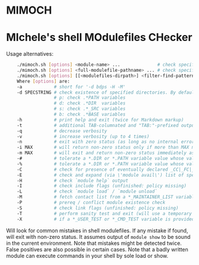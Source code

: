 MIMOCH
======
# MIchele's shell MOdulefiles CHecker

Usage alternatives:

```bash
	./mimoch.sh [options] <module-name> ...              # check specific modules (preferred style: uses existing MODULEPATH)
	./mimoch.sh [options] <full-modulefile-pathname> ... # check specified modulefiles (fragile: assumes its dirname to be MODULEPATH)
	./mimoch.sh [options] [[<modulefiles-dirpath>] <filter-find-pattern>] # search and check modulefiles
	Where [options] are:
	-a            # short for '-d bdps -H -M'
	-d SPECSTRING # check existence of specified directories. By default: bdps, where
	              # p: check .*PATH variables
	              # d: check .*DIR  variables
	              # s: check .*_SRC variables
	              # b: check .*BASE variables
	-h            # print help and exit (twice for Markdown markup)
	-t            # additional TAB-columnated and "TAB:"-prefixed output (easily grep'able, three columns). implies -M
	-q            # decrease verbosity
	-v            # increase verbosity (up to 4 times)
	-n            # exit with zero status (as long as no internal errors encountered)
	-i MAX        # will return non-zero status only if more than MAX mistakes found
	-m MAX        # will exit and return non-zero status immediately as soon MAX mistakes are reached
	-#            # tolerate a *.DIR or *.PATH variable value whose value begins with "#"
	-%            # tolerate a *.DIR or *.PATH variable value whose value contains "%" (if -% specified twice, truncate and only then check)
	-C            # check for presence of eventually declared _CC|_FC|_CXX variables
	-E            # check and expand (via \'module avail\') list of specified modules
	-H            # check `module help` output
	-I            # check include flags (unfinished: policy missing)
	-L            # check `module load` / `module unload`
	-M            # fetch contact list from a *_MAINTAINER_LIST variable; if specified twice (-MM), absence of such a variable will count as mistake.
	-P            # prereq / conflict module existence check
	-S            # check link flags (unfinished: policy missing)
	-T            # perform sanity test and exit (will use a temporary dir in /dev/shm)
	-X            # if a *_USER_TEST or *_CMD_TEST variable is provided by a module, execute it in the shell using `eval` (implies module load/unload)
```

Will look for common mistakes in shell modulefiles.
If any mistake if found, will exit with non-zero status.
It assumes output of `module show` to be sound in the current environment.
Note that mistakes might be detected twice.
False positives are also possible in certain cases.
Note that a badly written module can execute commands in your shell by sole load or show.

